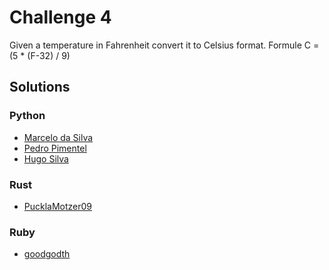 # Challenge 4 

Given a temperature in Fahrenheit convert it to Celsius format.
Formule 
C = (5 * (F-32) / 9)

## Solutions
### Python 
* [Marcelo da Silva](https://github.com/marcelodasilva/challenges-hacktoberfest/blob/master/challenges/4/Python/marcelodasilva.py)
* [Pedro Pimentel](https://github.com/pedro5/challenges-hacktoberfest/blob/master/challenges/4/Python/pedro5.py)
* [Hugo Silva](https://github.com/pedro5/challenges-hacktoberfest/blob/master/challenges/4/Python/hugoadriao.py)
### Rust
* [PucklaMotzer09](https://github.com/PucklaMotzer09/challenges-hacktoberfest/blob/master/challenges/4/Rust/pucklamotzer09/src/main.rs)
### Ruby
* [goodgodth](https://github.com/goodgodth/challenges-hacktoberfest/blob/master/challenges/4/Ruby/goodgodth.rb)
